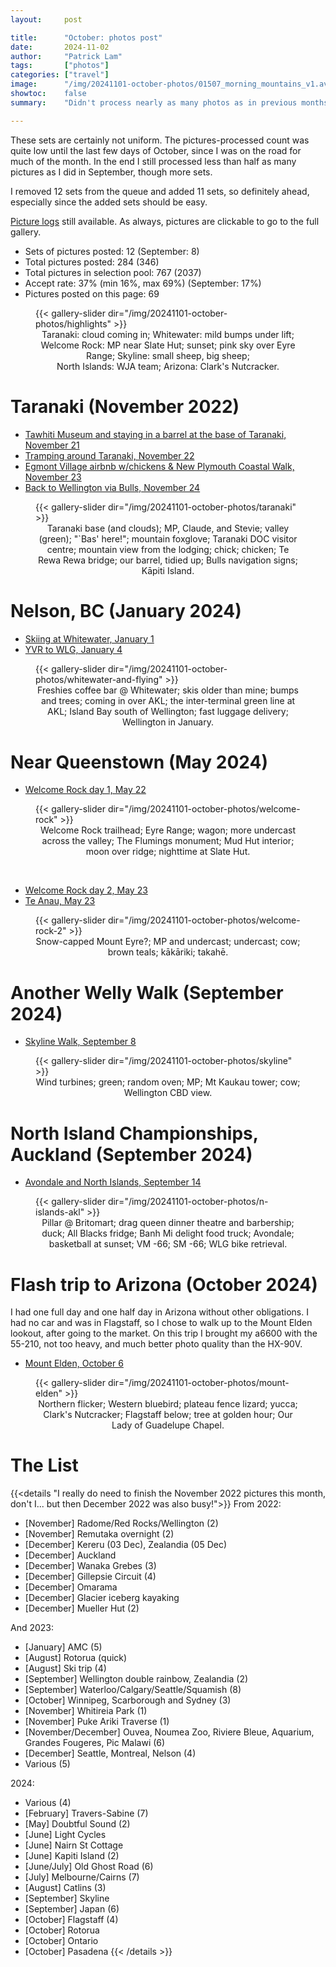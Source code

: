 ```yaml
---
layout:     post

title:      "October: photos post"
date:       2024-11-02
author:     "Patrick Lam"
tags:       ["photos"]
categories: ["travel"]
image:      "/img/20241101-october-photos/01507_morning_mountains_v1.avif"
showtoc:    false
summary:    "Didn't process nearly as many photos as in previous months, but got a few more sets in near the end of the month after travel was done."

---
```


<style>
.post-heading h1  { color: yellow; text-shadow: 2px 2px 2px grey; }
.meta { color: yellow; }
</style>

These sets are certainly not uniform. The pictures-processed count was quite low until the last few days of October, since I was on the road for much of the month. In the end I still processed less than half as many pictures as I did in September, though more sets.

I removed 12 sets from the queue and added 11 sets, so definitely ahead, especially since the added sets should be easy.

[Picture
logs](https://www.github.com/patricklam/picture-processing-logs) still
available. As always, pictures are clickable to go to the full gallery. 

* Sets of pictures posted: 12 (September: 8)
* Total pictures posted: 284 (346)
* Total pictures in selection pool: 767 (2037)
* Accept rate: 37% (min 16%, max 69%) (September: 17%)
* Pictures posted on this page: 69

<figure>
{{< gallery-slider dir="/img/20241101-october-photos/highlights" >}}
<figcaption style="text-align:center">Taranaki: cloud coming in; Whitewater: mild bumps under lift; Welcome Rock: MP near Slate Hut; sunset; pink sky over Eyre Range; Skyline: small sheep, big sheep; North&nbsp;Islands:&nbsp;WJA&nbsp;team; Arizona: Clark's Nutcracker.</figcaption>
</figure>

# Taranaki (November 2022)

* [Tawhiti Museum and staying in a barrel at the base of Taranaki, November 21](https://gallery.patricklam.ca/index.php?/category/1965)
* [Tramping around Taranaki, November 22](https://gallery.patricklam.ca/index.php?/category/1967)
* [Egmont Village airbnb w/chickens & New Plymouth Coastal Walk, November 23](https://gallery.patricklam.ca/index.php?/category/1968)
* [Back to Wellington via Bulls, November 24](https://gallery.patricklam.ca/index.php?/category/1969)

<figure>
{{< gallery-slider dir="/img/20241101-october-photos/taranaki" >}}
<figcaption style="text-align:center">Taranaki base (and clouds); MP, Claude, and Stevie; valley (green); "`Bas' here!"; mountain foxglove; Taranaki DOC visitor centre; mountain view from the lodging; chick; chicken; Te Rewa Rewa bridge; our barrel, tidied up; Bulls navigation signs; Kāpiti Island.</figcaption>
</figure>

# Nelson, BC (January 2024)

* [Skiing at Whitewater, January 1](https://gallery.patricklam.ca/index.php?/category/1974)
* [YVR to WLG, January 4](https://gallery.patricklam.ca/index.php?/category/1970)

<figure>
{{< gallery-slider dir="/img/20241101-october-photos/whitewater-and-flying" >}}
<figcaption style="text-align:center">Freshies coffee bar @ Whitewater; skis older than mine; bumps and trees; coming in over AKL; the inter-terminal green line at AKL; Island Bay south of Wellington; fast luggage delivery; Wellington in January.</figcaption>
</figure>


# Near Queenstown (May 2024)

* [Welcome Rock day 1, May 22](https://gallery.patricklam.ca/index.php?/category/1973)
<figure>
{{< gallery-slider dir="/img/20241101-october-photos/welcome-rock" >}}
<figcaption style="text-align:center">Welcome Rock trailhead; Eyre Range; wagon; more undercast across the valley; The Flumings monument; Mud Hut interior; moon over ridge; nighttime at Slate Hut.</figcaption>
</figure>

<br>

* [Welcome Rock day 2, May 23](https://gallery.patricklam.ca/index.php?/category/1963)
* [Te Anau, May 23](https://gallery.patricklam.ca/index.php?/category/1962)


<figure>
{{< gallery-slider dir="/img/20241101-october-photos/welcome-rock-2" >}}
<figcaption style="text-align:center">Snow-capped Mount Eyre?; MP and undercast; undercast; cow; brown teals; kākāriki; takahē.</figcaption>
</figure>

# Another Welly Walk (September 2024)

* [Skyline Walk, September 8](https://gallery.patricklam.ca/index.php?/category/1966)

<figure>
{{< gallery-slider dir="/img/20241101-october-photos/skyline" >}}
<figcaption style="text-align:center">Wind turbines; green; random oven; MP; Mt Kaukau tower; cow; Wellington CBD view.</figcaption>
</figure>

# North Island Championships, Auckland (September 2024)

* [Avondale and North Islands, September 14](https://gallery.patricklam.ca/index.php?/category/1964)

<figure>
{{< gallery-slider dir="/img/20241101-october-photos/n-islands-akl" >}}
<figcaption style="text-align:center">Pillar @ Britomart; drag queen dinner theatre and barbership; duck; All Blacks fridge; Banh Mi delight food truck; Avondale; basketball at sunset; VM -66; SM -66; WLG bike retrieval.</figcaption>
</figure>

# Flash trip to Arizona (October 2024)

I had one full day and one half day in Arizona without other
obligations. I had no car and was in Flagstaff, so I chose to walk up
to the Mount Elden lookout, after going to the market. On this trip I
brought my a6600 with the 55-210, not too heavy, and much better photo
quality than the HX-90V.

* [Mount Elden, October 6](https://gallery.patricklam.ca/index.php?/category/1972)

<figure>
{{< gallery-slider dir="/img/20241101-october-photos/mount-elden" >}}
<figcaption style="text-align:center">Northern flicker; Western bluebird; plateau fence lizard; yucca; Clark's Nutcracker; Flagstaff below; tree at golden hour; Our Lady of Guadelupe Chapel.</figcaption>
</figure>

# The List

{{<details "I really do need to finish the November 2022 pictures this month, don't I... but then December 2022 was also busy!">}}
From 2022:
* [November] Radome/Red Rocks/Wellington (2)
* [November] Remutaka overnight (2)
* [December] Kereru (03 Dec), Zealandia (05 Dec)
* [December] Auckland
* [December] Wanaka Grebes (3)
* [December] Gillepsie Circuit (4)
* [December] Omarama
* [December] Glacier iceberg kayaking
* [December] Mueller Hut (2)

And 2023:
* [January] AMC (5)
* [August] Rotorua (quick)
* [August] Ski trip (4)
* [September] Wellington double rainbow, Zealandia (2)
* [September] Waterloo/Calgary/Seattle/Squamish (8)
* [October] Winnipeg, Scarborough and Sydney (3)
* [November] Whitireia Park (1)
* [November] Puke Ariki Traverse (1)
* [November/December] Ouvea, Noumea Zoo, Riviere Bleue, Aquarium, Grandes Fougeres, Pic Malawi (6)
* [December] Seattle, Montreal, Nelson (4)
* Various (5)

2024:
* Various (4)
* [February] Travers-Sabine (7)
* [May] Doubtful Sound (2)
* [June] Light Cycles
* [June] Nairn St Cottage
* [June] Kapiti Island (2)
* [June/July] Old Ghost Road (6)
* [July] Melbourne/Cairns (7)
* [August] Catlins (3)
* [September] Skyline
* [September] Japan (6)
* [October] Flagstaff (4)
* [October] Rotorua
* [October] Ontario
* [October] Pasadena
{{< /details >}}
